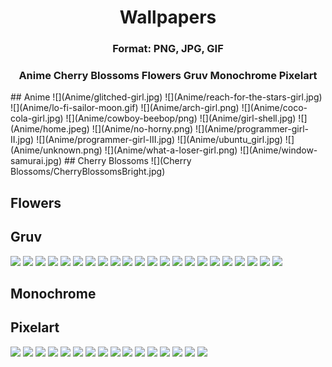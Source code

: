 <div align="center">
  <h1>Wallpapers</h1>
  <h3>Format: PNG, JPG, GIF</h3>
  <h3>Anime
  Cherry Blossoms
  Flowers
  Gruv
  Monochrome
  Pixelart</h3>
</div>
## Anime
![](Anime/glitched-girl.jpg)
![](Anime/reach-for-the-stars-girl.jpg)
![](Anime/lo-fi-sailor-moon.gif)
![](Anime/arch-girl.png)
![](Anime/coco-cola-girl.jpg)
![](Anime/cowboy-beebop/png)
![](Anime/girl-shell.jpg)
![](Anime/home.jpeg)
![](Anime/no-horny.png)
![](Anime/programmer-girl-II.jpg)
![](Anime/programmer-girl-III.jpg)
![](Anime/ubuntu_girl.jpg)
![](Anime/unknown.png)
![](Anime/what-a-loser-girl.png)
![](Anime/window-samurai.jpg)
## Cherry Blossoms
![](Cherry Blossoms/CherryBlossomsBright.jpg)

## Flowers


## Gruv
![](Gruv/gruv-4.jpg)
![](Gruv/gruv-gruvy.png)
![](Gruv/gruv-material-texture.png)
![](Gruv/gruv-pacman-ghosts.png)
![](Gruv/gruv-place.png)
![](Gruv/gruv-room-2.png)
![](Gruv/gruv-staircase.jpg)
![](Gruv/gruvbox_pixel.png)
![](Gruv/gundam.png)
![](Gruv/houses.png)
![](Gruv/leaves.jpg)
![](Gruv/mega-charizard-rainbow-II.png)
![](Gruv/mega-charizard-rainbow-lantern.png)
![](Gruv/penguin.jpg)
![](Gruv/platform.jpg)
![](Gruv/skull-gruv.png)
![](Gruv/stairs.jpg)
![](Gruv/gruvbox_Balcony_wifuless.png)
![](Gruv/gruvbox_forest-valley-mountains.png)
![](Gruv/gruvbox_futurecity.png)
![](Gruv/gruvbox_jp_house.png)
![](Gruv/gruvbox_oceanrock.png)
## Monochrome


## Pixelart
![](Pixelart/gruvbox_image11.png)
![](Pixelart/gruvbox_image15.png)
![](Pixelart/gruvbox_image31.png)
![](Pixelart/gruvbox_image40.png)
![](Pixelart/gruvbox_image44.png)
![](Pixelart/gruvbox_image46.png)
![](Pixelart/gruvbox_image55.png)
![](Pixelart/image12.png)
![](Pixelart/image17.png)
![](Pixelart/image20.png)
![](Pixelart/image23.png)
![](Pixelart/image24.png)
![](Pixelart/image25.png)
![](Pixelart/image26.png)
![](Pixelart/image29.png)
![](Pixelart/image35.png)
